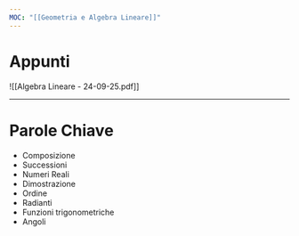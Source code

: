 ```yaml
---
MOC: "[[Geometria e Algebra Lineare]]"
---
```

# Appunti

![[Algebra Lineare - 24-09-25.pdf]]

---

# Parole Chiave

- Composizione
- Successioni
- Numeri Reali
- Dimostrazione
- Ordine
- Radianti
- Funzioni trigonometriche
- Angoli
